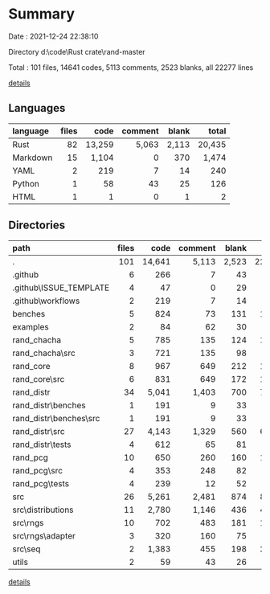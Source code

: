 # Summary

Date : 2021-12-24 22:38:10

Directory d:\code\Rust crate\rand-master

Total : 101 files,  14641 codes, 5113 comments, 2523 blanks, all 22277 lines

[details](details.md)

## Languages
| language | files | code | comment | blank | total |
| :--- | ---: | ---: | ---: | ---: | ---: |
| Rust | 82 | 13,259 | 5,063 | 2,113 | 20,435 |
| Markdown | 15 | 1,104 | 0 | 370 | 1,474 |
| YAML | 2 | 219 | 7 | 14 | 240 |
| Python | 1 | 58 | 43 | 25 | 126 |
| HTML | 1 | 1 | 0 | 1 | 2 |

## Directories
| path | files | code | comment | blank | total |
| :--- | ---: | ---: | ---: | ---: | ---: |
| . | 101 | 14,641 | 5,113 | 2,523 | 22,277 |
| .github | 6 | 266 | 7 | 43 | 316 |
| .github\ISSUE_TEMPLATE | 4 | 47 | 0 | 29 | 76 |
| .github\workflows | 2 | 219 | 7 | 14 | 240 |
| benches | 5 | 824 | 73 | 131 | 1,028 |
| examples | 2 | 84 | 62 | 30 | 176 |
| rand_chacha | 5 | 785 | 135 | 124 | 1,044 |
| rand_chacha\src | 3 | 721 | 135 | 98 | 954 |
| rand_core | 8 | 967 | 649 | 212 | 1,828 |
| rand_core\src | 6 | 831 | 649 | 172 | 1,652 |
| rand_distr | 34 | 5,041 | 1,403 | 700 | 7,144 |
| rand_distr\benches | 1 | 191 | 9 | 33 | 233 |
| rand_distr\benches\src | 1 | 191 | 9 | 33 | 233 |
| rand_distr\src | 27 | 4,143 | 1,329 | 560 | 6,032 |
| rand_distr\tests | 4 | 612 | 65 | 81 | 758 |
| rand_pcg | 10 | 650 | 260 | 160 | 1,070 |
| rand_pcg\src | 4 | 353 | 248 | 82 | 683 |
| rand_pcg\tests | 4 | 239 | 12 | 52 | 303 |
| src | 26 | 5,261 | 2,481 | 874 | 8,616 |
| src\distributions | 11 | 2,780 | 1,146 | 436 | 4,362 |
| src\rngs | 10 | 702 | 483 | 181 | 1,366 |
| src\rngs\adapter | 3 | 320 | 160 | 75 | 555 |
| src\seq | 2 | 1,383 | 455 | 198 | 2,036 |
| utils | 2 | 59 | 43 | 26 | 128 |

[details](details.md)